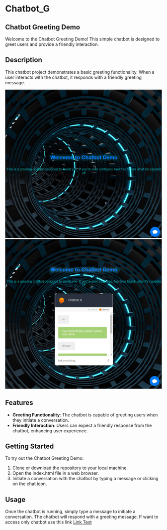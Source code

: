 # Chatbot_G

## Chatbot Greeting Demo
Welcome to the Chatbot Greeting Demo! This simple chatbot is designed to greet users and provide a friendly interaction.

## Description

This chatbot project demonstrates a basic greeting functionality. When a user interacts with the chatbot, it responds with a friendly greeting message.

![Chatbot Greeting](https://github.com/shavybachata/Greeting_ChatBot/blob/main/img1.png?raw=true)
![Chatbot Greeting](https://github.com/shavybachata/Greeting_ChatBot/blob/main/img2.png?raw=true)

## Features

- **Greeting Functionality**: The chatbot is capable of greeting users when they initiate a conversation.
- **Friendly Interaction**: Users can expect a friendly response from the chatbot, enhancing user experience.

## Getting Started

To try out the Chatbot Greeting Demo:

1. Clone or download the repository to your local machine.
2. Open the index.html file in a web browser.
3. Initiate a conversation with the chatbot by typing a message or clicking on the chat icon.

## Usage

Once the chatbot is running, simply type a message to initiate a conversation. The chatbot will respond with a greeting message.
If want to access only chatbot use this link [Link Text](https://bot.dialogflow.com/81378f99-db34-49e3-841b-852e53f1320c
) 


